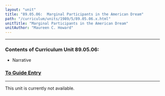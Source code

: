 ```yaml
---
layout: "unit"
title: "89.05.06:  Marginal Participants in the American Dream"
path: "/curriculum/units/1989/5/89.05.06.x.html"
unitTitle: "Marginal Participants in the American Dream"
unitAuthor: "Maureen C. Howard"
---
```

<body>
<hr/>
<h3>
Contents of Curriculum Unit 89.05.06:
</h3>
<ul>
<li>
Narrative
</li>
</ul>
<h3>
<a href="../../../guides/1989/5/89.05.06.x.html">
To Guide Entry
</a>
</h3>
<hr/>
This unit is currently not available.
</body>